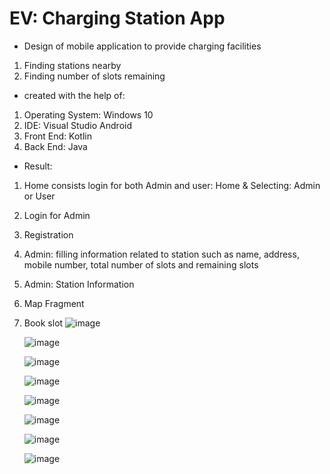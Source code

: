 # EV: Charging Station App 
* Design of mobile application to provide charging facilities
 1) Finding stations nearby
 2) Finding number of slots remaining

* created with the help of:
 1) Operating System: Windows 10
 2) IDE: Visual Studio Android
 3) Front End: Kotlin
 4) Back End: Java

* Result:
 1) Home consists login for both Admin and user: Home & Selecting: Admin or User
 2) Login for Admin
 3) Registration
 4) Admin: filling information related to station such as name, address, mobile number, total number of slots and remaining slots
 5) Admin: Station Information
 6) Map Fragment
 7) Book slot
      ![image](https://github.com/rutuja-bhosale/EV-app/assets/91863575/91d0117d-e578-4fba-9907-4c50e9f48b14)
    
      ![image](https://github.com/rutuja-bhosale/EV-app/assets/91863575/a4e48d54-e9e9-4fe7-991c-d33ff0176a0c)

      ![image](https://github.com/rutuja-bhosale/EV-app/assets/91863575/a6998f3b-6aae-48c0-818b-8878c64ec236)
    
      ![image](https://github.com/rutuja-bhosale/EV-app/assets/91863575/1d584d7a-97ff-448f-8e33-eaa1df12360f)
    
      ![image](https://github.com/rutuja-bhosale/EV-app/assets/91863575/54cf7e51-da65-4f65-aa26-4324895a83cb)
    
      ![image](https://github.com/rutuja-bhosale/EV-app/assets/91863575/a52eff0b-57d7-4864-99b2-c3bc9617da12)
 
      ![image](https://github.com/rutuja-bhosale/EV-app/assets/91863575/c373932a-08d6-4c5d-aa6d-a49e8ecc6280)

      ![image](https://github.com/rutuja-bhosale/EV-app/assets/91863575/c3cc2db8-2079-4b27-8cce-03ac6cbf1701)


